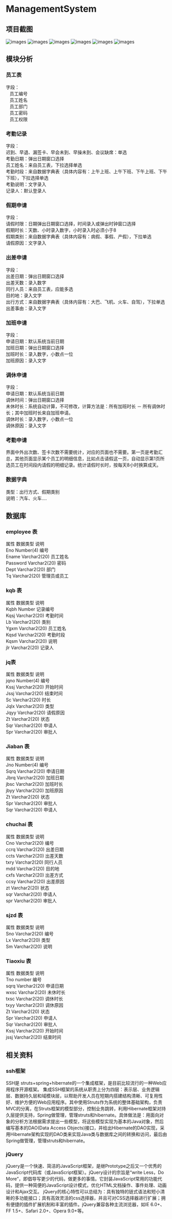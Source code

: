 # ManagementSystem

## 项目截图
![images](https://github.com/IamZY/ManagementSystem2.0/blob/master/Images/login.png)
![images](https://github.com/IamZY/ManagementSystem2.0/blob/master/Images/1.png)
![images](https://github.com/IamZY/ManagementSystem2.0/blob/master/Images/2.png)
![images](https://github.com/IamZY/ManagementSystem2.0/blob/master/Images/3.png)
![images](https://github.com/IamZY/ManagementSystem2.0/blob/master/Images/4.png)
![images](https://github.com/IamZY/ManagementSystem2.0/blob/master/Images/5.png)
## 模块分析
 
### 员工表
字段：<br>
&nbsp;&nbsp;&nbsp;员工编号<br>
&nbsp;&nbsp;&nbsp;员工姓名<br>
&nbsp;&nbsp;&nbsp;员工部门<br>
&nbsp;&nbsp;&nbsp;员工密码<br> 
&nbsp;&nbsp;&nbsp;员工权限<br>

 

### 考勤记录
字段：<br>
迟到、早退、漏签卡、早会未到、早操未到、会议缺席：单选<br>
考勤日期：弹出日期窗口选择<br>
员工姓名：来自员工表，下拉选择单选<br>
考勤时段：来自数据字典表（具体内容有：上午上班、上午下班、下午上班、下午下班），下拉选择单选<br>
考勤说明：文字录入<br>
记录人：默认登录人<br>

 

### 假期申请
字段：<br>
请假时限：日期弹出日期窗口选择，时间录入或弹出时钟窗口选择<br>
假期时长：天数、小时录入数字，小时录入时必须小于8<br>
假期类别：来自数据字典表（具体内容有：病假、事假、产假），下拉单选<br>
请假原因：文字录入<br>
 
### 出差申请
字段：<br>
出差日期：弹出日期窗口选择<br>
出差天数：录入数字<br>
同行人员：来自员工表，应能多选<br>
目的地：录入文字<br>
出行方式：来自数据字典表（具体内容有：大巴、飞机、火车、自驾），下拉单选<br>
出差事由：录入文字<br>

 
### 加班申请

字段：<br>
申请日期：默认系统当前日期<br>
加班日期：弹出日期窗口选择<br>
加班时长：录入数字，小数点一位<br>
加班原因：录入文字<br>

 
### 调休申请

字段：<br>
申请日期：默认系统当前日期<br>
调休时间：弹出日期窗口选择<br>
未休时长：系统自动计算，不可修改，计算方法是：所有加班时长 － 所有调休时长；其中加班时长来自加班申请。<br>
调休时长：录入数字，小数点一位<br>
调休原因：录入文字<br>
 
### 考勤申请
界面中外出次数、签卡次数不需要统计，对应的页面也不需要。第一页是考勤汇总，其他页面显示某个员工的明细信息，比如点击请假这一页，自动显示第1页所选员工在时间段内请假的明细记录。统计请假时长时，按每天8小时换算成天。
<br>
### 数据字典
类型：出行方式、假期类别<br>
说明：汽车、火车….<br>
 
## 数据库
### employee 表

属性	数据类型	说明<br>
Eno	Number(4)	编号<br>
Ename	Varchar2(20)	员工姓名<br>
Password	Varchar2(20)	密码<br>
Dept	Varchar2(20)	部门<br>
Tq	Varchar2(20)	管理员或员工<br>


### kqb 表
属性	数据类型	说明<br>
Kqbh	Number	记录编号<br>
Kqsj	Varchar2(20)	考勤时间<br>
Lb	Varchar2(20)	类别<br>
Ygxm	Varchar2(20)	员工姓名<br>
Kqsd	Varchar2(20)	考勤时段<br>
Kqsm	Varchar2(20)	说明<br>
jlr	Varchar2(20)	记录人<br>
### jq表
属性	数据类型	说明<br>
jqno	Number(4)	编号<br>
Kssj	Varchar2(20)	开始时间<br>
Jssj	Varchar2(20)	结束时间<br>
Sc	Varchar2(20)	时长<br>
Jqlx	Varchar2(20)	类型<br>
Jqyy	Varchar2(20)	请假原因<br>
Zt	Varchar2(20)	状态<br>
Sqr	Varchar2(20)	申请人<br>
Spr	Varchar2(20)	审批人<br>


### Jiaban 表
属性	数据类型	说明<br>
Jno	Number(4)	编号<br>
Sqrq	Varchar2(20)	申请日期<br>
Jbrq	Varchar2(20)	加班日期<br>
jbsc	Varchar2(20)	加班时长<br>
jbyy	Varchar2(20)	加班原因<br>
Zt	Varchar2(20)	状态<br>
Spr	Varchar2(20)	审批人<br>
Sqr	Varchar2(20)	申请人<br>

### chuchai 表
属性	数据类型	说明<br>
Cno	Varchar2(20)	编号<br>
ccrq	Varchar2(20)	出差日期<br>
ccts	Varchar2(20)	出差天数<br>
txry	Varchar2(20)	同行人员<br>
mdd	Varchar2(20)	目的地<br>
cxfs	Varchar2(20)	出差方式<br>
ccsy	Varchar2(20)	出差原因<br>
zt	Varchar2(20)	状态<br>
sqr	Varchar2(20)	申请人<br>
spr	Varchar2(20)	审批人<br>

### sjzd 表
属性	数据类型	说明<br>
Sno	Varchar2(20)	编号<br>
Lx	Varchar2(20)	类型<br>
Sm	Varchar2(20)	说明<br>


### Tiaoxiu 表
属性	数据类型	说明<br>
Tno	number	编号<br>
sqrq	Varchar2(20)	申请日期<br>
wxsc	Varchar2(20)	未休时长<br>
txsc	Varchar2(20)	调休时长<br>
txyy	Varchar2(20)	调休原因<br>
Zt	Varchar2(20)	状态<br>
Spr	Varchar2(20)	申请人<br>
Sqr	Varchar2(20)	审批人<br>
Kssj	Varchar2(20)	开始时间<br>
jssj	Varchar2(20)	结束时间<br>


## 相关资料
### ssh框架

SSH是 struts+spring+hibernate的一个集成框架，是目前比较流行的一种Web应用程序开源框架。
集成SSH框架的系统从职责上分为四层：表示层、业务逻辑层、数据持久层和域模块层，以帮助开发人员在短期内搭建结构清晰、可复用性好、维护方便的Web应用程序。其中使用Struts作为系统的整体基础架构，负责MVC的分离，在Struts框架的模型部分，控制业务跳转，利用Hibernate框架对持久层提供支持，Spring做管理，管理struts和hibernate。具体做法是：用面向对象的分析方法根据需求提出一些模型，将这些模型实现为基本的Java对象，然后编写基本的DAO(Data Access Objects)接口，并给出Hibernate的DAO实现，采用Hibernate架构实现的DAO类来实现Java类与数据库之间的转换和访问，最后由Spring做管理，管理struts和hibernate。
<br>
### jQuery
jQuery是一个快速、简洁的JavaScript框架，是继Prototype之后又一个优秀的JavaScript代码库（或JavaScript框架）。jQuery设计的宗旨是“write Less，Do More”，即倡导写更少的代码，做更多的事情。它封装JavaScript常用的功能代码，提供一种简便的JavaScript设计模式，优化HTML文档操作、事件处理、动画设计和Ajax交互。
jQuery的核心特性可以总结为：具有独特的链式语法和短小清晰的多功能接口；具有高效灵活的css选择器，并且可对CSS选择器进行扩展；拥有便捷的插件扩展机制和丰富的插件。jQuery兼容各种主流浏览器，如IE 6.0+、FF 1.5+、Safari 2.0+、Opera 9.0+等。




